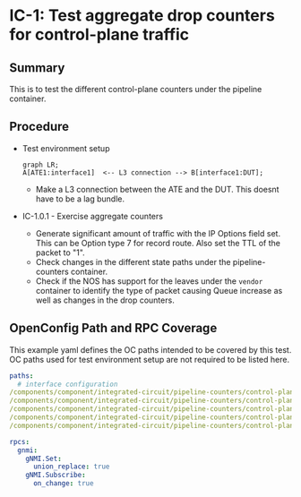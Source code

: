 # IC-1: Test aggregate drop counters for control-plane traffic

## Summary
This is to test the different control-plane counters under the pipeline container. 


## Procedure

* Test environment setup
    ```mermaid
    graph LR; 
    A[ATE1:interface1]  <-- L3 connection --> B[interface1:DUT];
    ```
    * Make a L3 connection between the ATE and the DUT. This doesnt have to be a lag bundle.


* IC-1.0.1 - Exercise aggregate counters

  * Generate significant amount of traffic with the IP Options field set. This can be Option type 7 for record route. Also set the TTL of the packet to "1".
  * Check changes in the different state paths under the pipeline-counters container.
  * Check if the NOS has support for the leaves under the `vendor` container to identify the type of packet causing Queue increase as well as changes in the drop counters.


## OpenConfig Path and RPC Coverage

This example yaml defines the OC paths intended to be covered by this test.  OC paths used for test environment setup are not required to be listed here.

```yaml
paths:
  # interface configuration
/components/component/integrated-circuit/pipeline-counters/control-plane-traffic/state/dropped-aggregate
/components/component/integrated-circuit/pipeline-counters/control-plane-traffic/state/dropped-bytes-aggregate
/components/component/integrated-circuit/pipeline-counters/control-plane-traffic/state/queued-aggregate
/components/component/integrated-circuit/pipeline-counters/control-plane-traffic/state/queued-bytes-aggregate
/components/component/integrated-circuit/pipeline-counters/control-plane-traffic/vendor

rpcs:
  gnmi:
    gNMI.Set:
      union_replace: true
    gNMI.Subscribe:
      on_change: true
```
